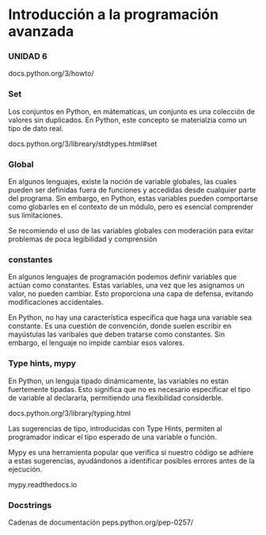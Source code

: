 # Introducción a la programación avanzada

### UNIDAD 6

docs.python.org/3/howto/

### Set

Los conjuntos en Python, en mátematicas, un conjunto es una colección de valores sin duplicados. En Python, este concepto se materialzia como un tipo de dato real. 

docs.python.org/3/libreary/stdtypes.html#set

### Global

En algunos lenguajes, existe la noción de variable globales, las cuales pueden ser definidas fuera de funciones y accedidas desde cualquier parte del programa. Sin embargo, en Python, estas variables pueden comportarse como globarles en el contexto de un módulo, pero es esencial comprender sus limitaciones.

Se recomiendo el uso de las variables globales con moderación para evitar problemas de poca legibilidad y comprensión

### constantes

En algunos lenguajes de programación podemos definir variables que actúan como constantes. Estas variables, una vez que les asignamos un valor, no pueden cambiar. Esto proporciona una capa de defensa, evitando modificaciones accidentales.

En Python, no hay una característica específica que  haga una variable sea constante. Es una cuestión de convención, donde suelen escribir en mayústulas las varibales que deben tratarse como constantes. Sin embargo, el lenguaje no impide cambiar esos valores.

### Type hints, mypy

En Python, un lenguja tipado dinámicamente, las variables no están fuertemente tipadas. Esto significa que no es necesario especificar el tipo de variable al declararla, permitiendo una flexibilidad considerble.

docs.python.org/3/library/typing.html

Las sugerencias de tipo, introducidas con Type Hints, permiten al programador indicar el tipo esperado de una variable o función. 

Mypy es una herramienta popular que verifica si nuestro código se adhiere a estas sugerencias, ayudándonos a identificar posibles errores antes de la ejecución.

mypy.readthedocs.io

### Docstrings

Cadenas de documentación
peps.python.org/pep-0257/